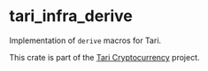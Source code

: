 # tari_infra_derive

Implementation of `derive` macros for Tari.

This crate is part of the [Tari Cryptocurrency](https://tari.com) project.
